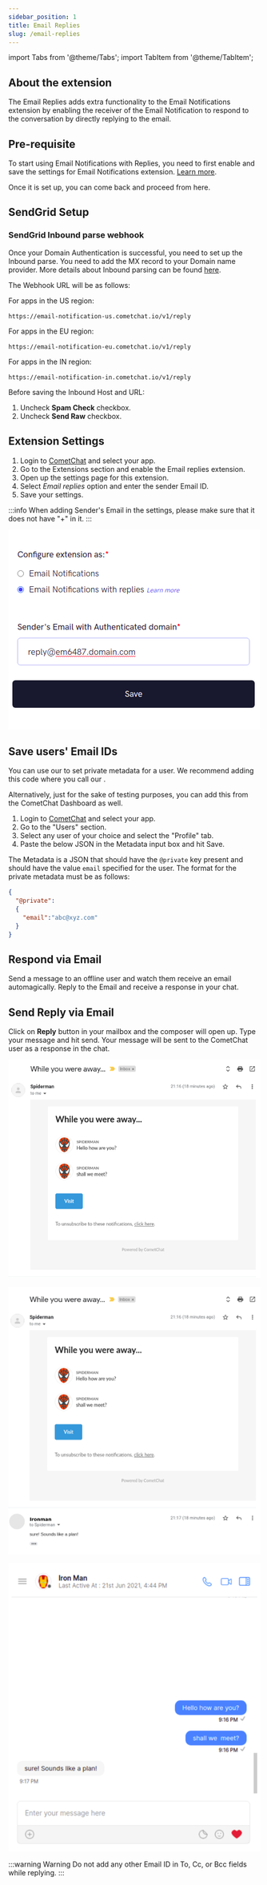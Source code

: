 ```yaml
---
sidebar_position: 1
title: Email Replies
slug: /email-replies
---
```

import Tabs from '@theme/Tabs';
import TabItem from '@theme/TabItem';

## About the extension

The Email Replies adds extra functionality to the Email Notifications extension by enabling the receiver of the Email Notification to respond to the conversation by directly replying to the email.

## Pre-requisite

To start using Email Notifications with Replies, you need to first enable and save the settings for Email Notifications extension. [Learn more](./email-notifications).

Once it is set up, you can come back and proceed from here.

## SendGrid Setup

### SendGrid Inbound parse webhook

Once your Domain Authentication is successful, you need to set up the Inbound parse. You need to add the MX record to your Domain name provider. More details about Inbound parsing can be found [here](https://sendgrid.com/docs/for-developers/parsing-email/setting-up-the-inbound-parse-webhook/).

The Webhook URL will be as follows:

For apps in the US region:

<Tabs>
<TabItem value="HTTP" label="HTTP">

```http
https://email-notification-us.cometchat.io/v1/reply
```
</TabItem>
</Tabs>



For apps in the EU region:

<Tabs>
<TabItem value="HTTP" label="HTTP">

```http
https://email-notification-eu.cometchat.io/v1/reply
```
</TabItem>
</Tabs>

For apps in the IN region:

<Tabs>
<TabItem value="HTTP" label="HTTP">

```http
https://email-notification-in.cometchat.io/v1/reply
```
</TabItem>
</Tabs>


Before saving the Inbound Host and URL:

1. Uncheck **Spam Check** checkbox.
2. Uncheck **Send Raw** checkbox.

## Extension Settings

1. Login to [CometChat](https://app.cometchat.com/login) and select your app.
2. Go to the Extensions section and enable the Email replies extension.
3. Open up the settings page for this extension.
4. Select _Email replies_ option and enter the sender Email ID.
5. Save your settings.

:::info
When adding Sender's Email in the settings, please make sure that it does not have "+" in it.
:::

![](./assets/1624976825.png)

## Save users' Email IDs

You can use our  to set private metadata for a user. We recommend adding this code where you call our .

Alternatively, just for the sake of testing purposes, you can add this from the CometChat Dashboard as well.

1. Login to [CometChat](https://app.cometchat.com/login) and select your app.
2. Go to the "Users" section.
3. Select any user of your choice and select the "Profile" tab.
4. Paste the below JSON in the Metadata input box and hit Save.

The Metadata is a JSON that should have the `@private` key present and should have the value `email` specified for the user. The format for the private metadata must be as follows:

<Tabs>
<TabItem value="JSON" label="JSON">

```json
{
  "@private":
  {
    "email":"abc@xyz.com"
  }
}
```
</TabItem>
</Tabs>



## Respond via Email

Send a message to an offline user and watch them receive an email automagically.
Reply to the Email and receive a response in your chat.

## Send Reply via Email

Click on **Reply** button in your mailbox and the composer will open up. Type your message and hit send. Your message will be sent to the CometChat user as a response in the chat.

![](./assets/1624977008.png)

![](./assets/1624977036.png)

![](./assets/1624977049.png)

:::warning Warning
Do not add any other Email ID in To, Cc, or Bcc fields while replying.
:::